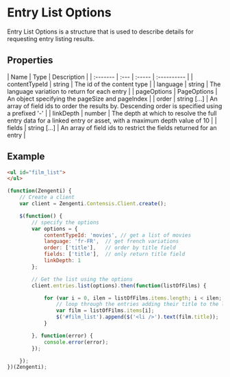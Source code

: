 # Entry List Options

Entry List Options is a structure that is used to describe details for requesting entry listing results.

## Properties
| Name | Type | Description |
| :------- | :--- | :----- | :---------- |
| contentTypeId | string | The id of the content type | 
| language | string | The language variation to return for each entry |
| pageOptions | PageOptions | An object specifying the pageSize and pageIndex |
| order | string [...] | An array of field ids to order the results by. Descending order is specified using a prefixed '-' |
| linkDepth | number | The depth at which to resolve the full entry data for a linked entry or asset, with a maximum depth value of 10 |
| fields | string [...] | An array of field ids to restrict the fields returned for an entry |

## Example
```html
<ul id="film_list">
</ul>
```

```js
(function(Zengenti) {
    // Create a client
    var client = Zengenti.Contensis.Client.create();

    $(function() {
        // specify the options
        var options = {
            contentTypeId: 'movies', // get a list of movies
            language: 'fr-FR',  // get french variations
            order: ['title'],   // order by title field
            fields: ['title'],  // only return title field
            linkDepth: 1
        };

        // Get the list using the options
        client.entries.list(options).then(function(listOfFilms) {    

            for (var i = 0, ilen = listOfFilms.items.length; i < ilen; i++) {
                // loop through the entries adding their title to the list
                var film = listOfFilms.items[i];
                $('#film_list').append($('<li />').text(film.title));
            }

        }, function(error) {
            console.error(error);
        });

    });
})(Zengenti);
```